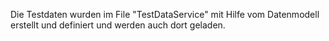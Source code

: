 Die Testdaten wurden im File "TestDataService" mit Hilfe vom Datenmodell erstellt und definiert
und werden auch dort geladen.